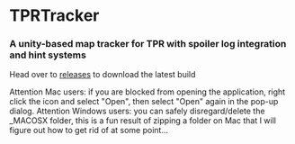 # TPRTracker
### A unity-based map tracker for TPR with spoiler log integration and hint systems

 Head over to [releases](https://github.com/AudioPixie/TPRTracker/releases) to download the latest build

 Attention Mac users: if you are blocked from opening the application, right click the icon and select "Open", then select "Open" again in the pop-up dialog.
 Attention Windows users: you can safely disregard/delete the _MACOSX folder, this is a fun result of zipping a folder on Mac that I will figure out how to get rid of at some point...
 

